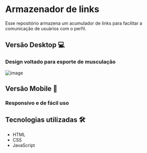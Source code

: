 # Armazenador de links

Esse repositório armazena um acumulador de links para facilitar a comunicação de usuários com o perfil.

## Versão Desktop 💻

### Design voltado para esporte de musculação


![image](https://github.com/Daniel-Possamai/bioLinksThiago/assets/157435189/7cecca0b-9510-4729-a2de-44e5ae09955f)


## Versão Mobile 📱

### Responsivo e de fácil uso



## Tecnologias utilizadas 🛠

* HTML 
* CSS
* JavaScript
